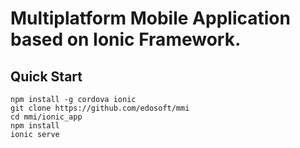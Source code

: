 Multiplatform Mobile Application based on Ionic Framework.
=
Quick Start
-
```shell
npm install -g cordova ionic
git clone https://github.com/edosoft/mmi
cd mmi/ionic_app
npm install
ionic serve
``` 

